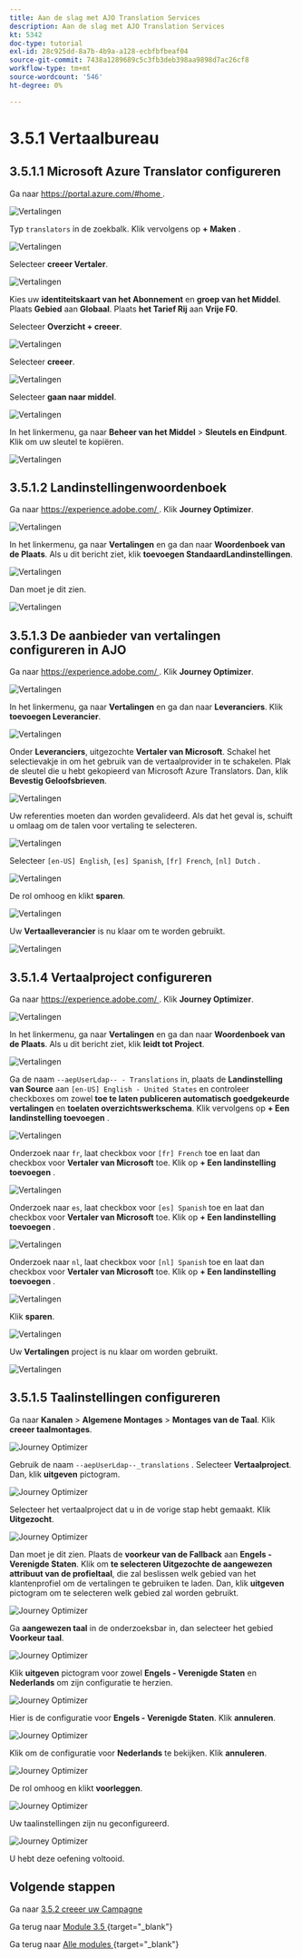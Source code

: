 ```yaml
---
title: Aan de slag met AJO Translation Services
description: Aan de slag met AJO Translation Services
kt: 5342
doc-type: tutorial
exl-id: 28c925dd-8a7b-4b9a-a128-ecbfbfbeaf04
source-git-commit: 7438a1289689c5c3fb3deb398aa9898d7ac26cf8
workflow-type: tm+mt
source-wordcount: '546'
ht-degree: 0%

---
```


# 3.5.1 Vertaalbureau

## 3.5.1.1 Microsoft Azure Translator configureren

Ga naar [ https://portal.azure.com/#home ](https://portal.azure.com/#home).

![ Vertalingen ](./images/transl1.png)

Typ `translators` in de zoekbalk. Klik vervolgens op **+ Maken** .

![ Vertalingen ](./images/transl2.png)

Selecteer **creeer Vertaler**.

![ Vertalingen ](./images/transl3.png)

Kies uw **identiteitskaart van het Abonnement** en **groep van het Middel**.
Plaats **Gebied** aan **Globaal**.
Plaats **het Tarief Rij** aan **Vrije F0**.

Selecteer **Overzicht + creeer**.

![ Vertalingen ](./images/transl4.png)

Selecteer **creeer**.

![ Vertalingen ](./images/transl5.png)

Selecteer **gaan naar middel**.

![ Vertalingen ](./images/transl6.png)

In het linkermenu, ga naar **Beheer van het Middel** > **Sleutels en Eindpunt**. Klik om uw sleutel te kopiëren.

![ Vertalingen ](./images/transl7.png)

## 3.5.1.2 Landinstellingenwoordenboek

Ga naar [ https://experience.adobe.com/ ](https://experience.adobe.com/). Klik **Journey Optimizer**.

![ Vertalingen ](./images/ajolp1.png)

In het linkermenu, ga naar **Vertalingen** en ga dan naar **Woordenboek van de Plaats**. Als u dit bericht ziet, klik **toevoegen StandaardLandinstellingen**.

![ Vertalingen ](./images/locale1.png)

Dan moet je dit zien.

![ Vertalingen ](./images/locale2.png)

## 3.5.1.3 De aanbieder van vertalingen configureren in AJO

Ga naar [ https://experience.adobe.com/ ](https://experience.adobe.com/). Klik **Journey Optimizer**.

![ Vertalingen ](./images/ajolp1.png)

In het linkermenu, ga naar **Vertalingen** en ga dan naar **Leveranciers**. Klik **toevoegen Leverancier**.

![ Vertalingen ](./images/transl8.png)

Onder **Leveranciers**, uitgezochte **Vertaler van Microsoft**. Schakel het selectievakje in om het gebruik van de vertaalprovider in te schakelen. Plak de sleutel die u hebt gekopieerd van Microsoft Azure Translators. Dan, klik **Bevestig Geloofsbrieven**.

![ Vertalingen ](./images/transl9.png)

Uw referenties moeten dan worden gevalideerd. Als dat het geval is, schuift u omlaag om de talen voor vertaling te selecteren.

![ Vertalingen ](./images/transl10.png)

Selecteer `[en-US] English`, `[es] Spanish`, `[fr] French`, `[nl] Dutch` .

![ Vertalingen ](./images/transl11.png)

De rol omhoog en klikt **sparen**.

![ Vertalingen ](./images/transl12.png)

Uw **Vertaalleverancier** is nu klaar om te worden gebruikt.

![ Vertalingen ](./images/transl13.png)

## 3.5.1.4 Vertaalproject configureren

Ga naar [ https://experience.adobe.com/ ](https://experience.adobe.com/). Klik **Journey Optimizer**.

![ Vertalingen ](./images/ajolp1.png)

In het linkermenu, ga naar **Vertalingen** en ga dan naar **Woordenboek van de Plaats**. Als u dit bericht ziet, klik **leidt tot Project**.

![ Vertalingen ](./images/ajoprovider1.png)

Ga de naam `--aepUserLdap-- - Translations` in, plaats de **Landinstelling van Source** aan `[en-US] English - United States` en controleer checkboxes om zowel **toe te laten publiceren automatisch goedgekeurde vertalingen** en **toelaten overzichtswerkschema**. Klik vervolgens op **+ Een landinstelling toevoegen** .

![ Vertalingen ](./images/ajoprovider1a.png)

Onderzoek naar `fr`, laat checkbox voor `[fr] French` toe en laat dan checkbox voor **Vertaler van Microsoft** toe. Klik op **+ Een landinstelling toevoegen** .

![ Vertalingen ](./images/ajoprovider2.png)

Onderzoek naar `es`, laat checkbox voor `[es] Spanish` toe en laat dan checkbox voor **Vertaler van Microsoft** toe. Klik op **+ Een landinstelling toevoegen** .

![ Vertalingen ](./images/ajoprovider3.png)

Onderzoek naar `nl`, laat checkbox voor `[nl] Spanish` toe en laat dan checkbox voor **Vertaler van Microsoft** toe. Klik op **+ Een landinstelling toevoegen** .

![ Vertalingen ](./images/ajoprovider6.png)

Klik **sparen**.

![ Vertalingen ](./images/ajoprovider8.png)

Uw **Vertalingen** project is nu klaar om worden gebruikt.

![ Vertalingen ](./images/ajoprovider9.png)

## 3.5.1.5 Taalinstellingen configureren

Ga naar **Kanalen** > **Algemene Montages** > **Montages van de Taal**. Klik **creeer taalmontages**.

![ Journey Optimizer ](./images/camploc6.png)

Gebruik de naam `--aepUserLdap--_translations` . Selecteer **Vertaalproject**. Dan, klik **uitgeven** pictogram.

![ Journey Optimizer ](./images/camploc7.png)

Selecteer het vertaalproject dat u in de vorige stap hebt gemaakt. Klik **Uitgezocht**.

![ Journey Optimizer ](./images/camploc8.png)

Dan moet je dit zien. Plaats de **voorkeur van de Fallback** aan **Engels - Verenigde Staten**. Klik om **te selecteren Uitgezochte de aangewezen attribuut van de profieltaal**, die zal beslissen welk gebied van het klantenprofiel om de vertalingen te gebruiken te laden. Dan, klik **uitgeven** pictogram om te selecteren welk gebied zal worden gebruikt.

![ Journey Optimizer ](./images/camploc9.png)

Ga **aangewezen taal** in de onderzoeksbar in, dan selecteer het gebied **Voorkeur taal**.

![ Journey Optimizer ](./images/camploc10.png)

Klik **uitgeven** pictogram voor zowel **Engels - Verenigde Staten** en **Nederlands** om zijn configuratie te herzien.

![ Journey Optimizer ](./images/camploc11.png)

Hier is de configuratie voor **Engels - Verenigde Staten**. Klik **annuleren**.

![ Journey Optimizer ](./images/camploc12.png)

Klik om de configuratie voor **Nederlands** te bekijken. Klik **annuleren**.

![ Journey Optimizer ](./images/camploc13.png)

De rol omhoog en klikt **voorleggen**.

![ Journey Optimizer ](./images/camploc14.png)

Uw taalinstellingen zijn nu geconfigureerd.

![ Journey Optimizer ](./images/camploc15.png)

U hebt deze oefening voltooid.

## Volgende stappen

Ga naar [ 3.5.2 creeer uw Campagne ](./ex2.md)

Ga terug naar [ Module 3.5 ](./ajotranslationsvcs.md){target="_blank"}

Ga terug naar [ Alle modules ](./../../../overview.md){target="_blank"}
